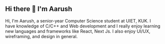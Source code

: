 ## Hi there 👋 I'm Aarush
Hi, I'm Aarush, a senior-year Computer Science student at UIET, KUK. I have knowledge of C/C++ and Web development and I really enjoy learning new languages and frameworks like React, Next Js. I also enjoy UI/UX, wireframing, and design in general.
